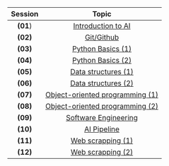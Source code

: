 <HTML><div align="center">
    
|Session  |Topic |
| :-------------: | :--------:  |
|**(01**)|[Introduction to AI](https://github.com/Rana0Ahmed/INSTANT-AI/blob/main/Track%201_%20Python%20for%20Data%20Science/Session%2001/INFO.md)     |               
|**(02)**|[Git/Github](https://github.com/Rana0Ahmed/INSTANT-AI/blob/main/Track%201_%20Python%20for%20Data%20Science/Session%2002/INFO.md)             |              
|**(03)**|[Python Basics (1)](https://github.com/Rana0Ahmed/INSTANT-AI/blob/main/Track%201_%20Python%20for%20Data%20Science/Session%2003/INFO.md)      |               
|**(04)**|[Python Basics (2)](https://github.com/Rana0Ahmed/INSTANT-AI/blob/main/Track%201_%20Python%20for%20Data%20Science/Session%2004/INFO.md)      |
|**(05)**|[Data structures (1)](https://github.com/Rana0Ahmed/INSTANT-AI/blob/main/Track%201_%20Python%20for%20Data%20Science/Session%2005/INFO.md)    |
|**(06)**|[Data structures (2)](https://github.com/Rana0Ahmed/INSTANT-AI/blob/main/Track%201_%20Python%20for%20Data%20Science/Session%2006/INFO.md)    |
|**(07)**|[Object-oriented programming (1)](https://github.com/Rana0Ahmed/INSTANT-AI/tree/main/Track%201_%20Python%20for%20Data%20Science/Session%2007)|
|**(08)**|[Object-oriented programming (2)](https://github.com/Rana0Ahmed/INSTANT-AI/tree/main/Track%201_%20Python%20for%20Data%20Science/Session%2008)|
|**(09)**|[Software Engineering](https://github.com/Rana0Ahmed/INSTANT-AI/blob/main/Track%201_%20Python%20for%20Data%20Science/Session%2009/INFO.md)   |
|**(10)**|[AI Pipeline](https://github.com/Rana0Ahmed/INSTANT-AI/blob/main/Track%201_%20Python%20for%20Data%20Science/Session%2010/INFO.md)            |
|**(11)**|[Web scrapping (1)](https://github.com/Rana0Ahmed/INSTANT-AI/blob/main/Track%201_%20Python%20for%20Data%20Science/Session%2011/INFO.md)      |
|**(12)**|[Web scrapping (2)](https://github.com/Rana0Ahmed/INSTANT-AI/tree/main/Track%201_%20Python%20for%20Data%20Science/Session%2012)              |

</div> </HTML>